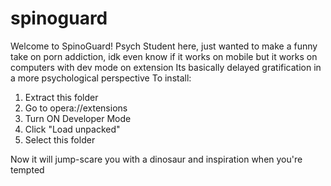 # spinoguard
Welcome to SpinoGuard!
Psych Student here, just wanted to make a funny take on porn addiction, idk even know if it works on mobile but it works on computers with dev mode on extension
Its basically delayed gratification in a more psychological perspective
To install:
1. Extract this folder
2. Go to opera://extensions
3. Turn ON Developer Mode
4. Click "Load unpacked"
5. Select this folder

Now it will jump-scare you with a dinosaur and inspiration when you're tempted
